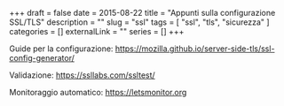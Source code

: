 +++ 
draft = false
date = 2015-08-22
title = "Appunti sulla configurazione SSL/TLS"
description = ""
slug = "ssl" 
tags = [ "ssl", "tls", "sicurezza" ]
categories = []
externalLink = ""
series = []
+++

Guide per la configurazione: https://mozilla.github.io/server-side-tls/ssl-config-generator/

Validazione: https://ssllabs.com/ssltest/

Monitoraggio automatico: https://letsmonitor.org
